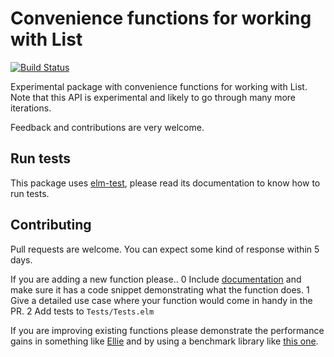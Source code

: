 # Convenience functions for working with List

[![Build Status](https://travis-ci.org/elm-community/list-extra.svg?branch=master)](https://travis-ci.org/elm-community/list-extra)

Experimental package with convenience functions for working with List.
Note that this API is experimental and likely to go through many more iterations.

Feedback and contributions are very welcome.

## Run tests

This package uses [elm-test](https://github.com/elm-community/elm-test), please read its documentation to know how to run tests.

## Contributing

Pull requests are welcome. You can expect some kind of response within 5 days.

If you are adding a new function please..
0 Include [documentation](http://package.elm-lang.org/help/documentation-format) and make sure it has a code snippet demonstrating what the function does.
1 Give a detailed use case where your function would come in handy in the PR.
2 Add tests to `Tests/Tests.elm`

If you are improving existing functions please demonstrate the performance gains in something like [Ellie](https://ellie-app.com/) and by using a benchmark library like [this one](http://package.elm-lang.org/packages/BrianHicks/elm-benchmark/latest).